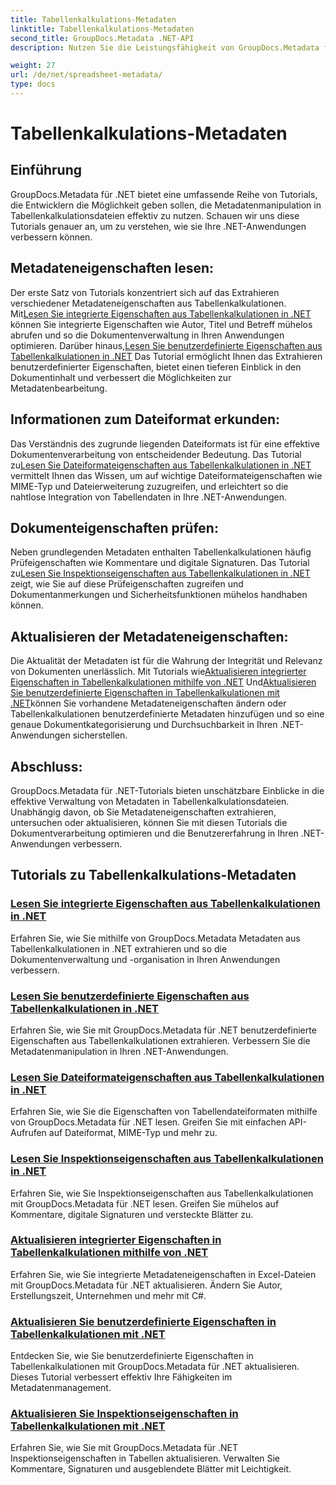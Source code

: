 ```yaml
---
title: Tabellenkalkulations-Metadaten
linktitle: Tabellenkalkulations-Metadaten
second_title: GroupDocs.Metadata .NET-API
description: Nutzen Sie die Leistungsfähigkeit von GroupDocs.Metadata für .NET mit Tutorials zum Lesen und Aktualisieren von Tabelleneigenschaften. Verbessern Sie die Metadatenmanipulation in Ihren .NET-Anwendungen.

weight: 27
url: /de/net/spreadsheet-metadata/
type: docs
---
```

# Tabellenkalkulations-Metadaten

## Einführung

GroupDocs.Metadata für .NET bietet eine umfassende Reihe von Tutorials, die Entwicklern die Möglichkeit geben sollen, die Metadatenmanipulation in Tabellenkalkulationsdateien effektiv zu nutzen. Schauen wir uns diese Tutorials genauer an, um zu verstehen, wie sie Ihre .NET-Anwendungen verbessern können.

## Metadateneigenschaften lesen:
Der erste Satz von Tutorials konzentriert sich auf das Extrahieren verschiedener Metadateneigenschaften aus Tabellenkalkulationen. Mit[Lesen Sie integrierte Eigenschaften aus Tabellenkalkulationen in .NET](./read-built-in-properties-spreadsheets/) können Sie integrierte Eigenschaften wie Autor, Titel und Betreff mühelos abrufen und so die Dokumentenverwaltung in Ihren Anwendungen optimieren. Darüber hinaus,[Lesen Sie benutzerdefinierte Eigenschaften aus Tabellenkalkulationen in .NET](./read-custom-properties-spreadsheets/) Das Tutorial ermöglicht Ihnen das Extrahieren benutzerdefinierter Eigenschaften, bietet einen tieferen Einblick in den Dokumentinhalt und verbessert die Möglichkeiten zur Metadatenbearbeitung.

## Informationen zum Dateiformat erkunden:
 Das Verständnis des zugrunde liegenden Dateiformats ist für eine effektive Dokumentenverarbeitung von entscheidender Bedeutung. Das Tutorial zu[Lesen Sie Dateiformateigenschaften aus Tabellenkalkulationen in .NET](./read-file-format-properties-spreadsheets/) vermittelt Ihnen das Wissen, um auf wichtige Dateiformateigenschaften wie MIME-Typ und Dateierweiterung zuzugreifen, und erleichtert so die nahtlose Integration von Tabellendaten in Ihre .NET-Anwendungen.

## Dokumenteigenschaften prüfen:
Neben grundlegenden Metadaten enthalten Tabellenkalkulationen häufig Prüfeigenschaften wie Kommentare und digitale Signaturen. Das Tutorial zu[Lesen Sie Inspektionseigenschaften aus Tabellenkalkulationen in .NET](./read-inspection-properties-spreadsheets/) zeigt, wie Sie auf diese Prüfeigenschaften zugreifen und Dokumentanmerkungen und Sicherheitsfunktionen mühelos handhaben können.

## Aktualisieren der Metadateneigenschaften:
 Die Aktualität der Metadaten ist für die Wahrung der Integrität und Relevanz von Dokumenten unerlässlich. Mit Tutorials wie[Aktualisieren integrierter Eigenschaften in Tabellenkalkulationen mithilfe von .NET](./update-built-in-properties-spreadsheets/) Und[Aktualisieren Sie benutzerdefinierte Eigenschaften in Tabellenkalkulationen mit .NET](./update-custom-properties-spreadsheets/)können Sie vorhandene Metadateneigenschaften ändern oder Tabellenkalkulationen benutzerdefinierte Metadaten hinzufügen und so eine genaue Dokumentkategorisierung und Durchsuchbarkeit in Ihren .NET-Anwendungen sicherstellen.

## Abschluss:
GroupDocs.Metadata für .NET-Tutorials bieten unschätzbare Einblicke in die effektive Verwaltung von Metadaten in Tabellenkalkulationsdateien. Unabhängig davon, ob Sie Metadateneigenschaften extrahieren, untersuchen oder aktualisieren, können Sie mit diesen Tutorials die Dokumentverarbeitung optimieren und die Benutzererfahrung in Ihren .NET-Anwendungen verbessern.

## Tutorials zu Tabellenkalkulations-Metadaten
### [Lesen Sie integrierte Eigenschaften aus Tabellenkalkulationen in .NET](./read-built-in-properties-spreadsheets/)
Erfahren Sie, wie Sie mithilfe von GroupDocs.Metadata Metadaten aus Tabellenkalkulationen in .NET extrahieren und so die Dokumentenverwaltung und -organisation in Ihren Anwendungen verbessern.
### [Lesen Sie benutzerdefinierte Eigenschaften aus Tabellenkalkulationen in .NET](./read-custom-properties-spreadsheets/)
Erfahren Sie, wie Sie mit GroupDocs.Metadata für .NET benutzerdefinierte Eigenschaften aus Tabellenkalkulationen extrahieren. Verbessern Sie die Metadatenmanipulation in Ihren .NET-Anwendungen.
### [Lesen Sie Dateiformateigenschaften aus Tabellenkalkulationen in .NET](./read-file-format-properties-spreadsheets/)
Erfahren Sie, wie Sie die Eigenschaften von Tabellendateiformaten mithilfe von GroupDocs.Metadata für .NET lesen. Greifen Sie mit einfachen API-Aufrufen auf Dateiformat, MIME-Typ und mehr zu.
### [Lesen Sie Inspektionseigenschaften aus Tabellenkalkulationen in .NET](./read-inspection-properties-spreadsheets/)
Erfahren Sie, wie Sie Inspektionseigenschaften aus Tabellenkalkulationen mit GroupDocs.Metadata für .NET lesen. Greifen Sie mühelos auf Kommentare, digitale Signaturen und versteckte Blätter zu.
### [Aktualisieren integrierter Eigenschaften in Tabellenkalkulationen mithilfe von .NET](./update-built-in-properties-spreadsheets/)
Erfahren Sie, wie Sie integrierte Metadateneigenschaften in Excel-Dateien mit GroupDocs.Metadata für .NET aktualisieren. Ändern Sie Autor, Erstellungszeit, Unternehmen und mehr mit C#.
### [Aktualisieren Sie benutzerdefinierte Eigenschaften in Tabellenkalkulationen mit .NET](./update-custom-properties-spreadsheets/)
Entdecken Sie, wie Sie benutzerdefinierte Eigenschaften in Tabellenkalkulationen mit GroupDocs.Metadata für .NET aktualisieren. Dieses Tutorial verbessert effektiv Ihre Fähigkeiten im Metadatenmanagement.
### [Aktualisieren Sie Inspektionseigenschaften in Tabellenkalkulationen mit .NET](./update-inspection-properties-spreadsheets/)
Erfahren Sie, wie Sie mit GroupDocs.Metadata für .NET Inspektionseigenschaften in Tabellen aktualisieren. Verwalten Sie Kommentare, Signaturen und ausgeblendete Blätter mit Leichtigkeit.